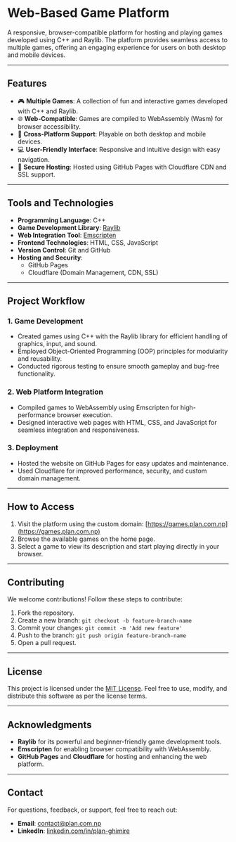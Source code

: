 # **Web-Based Game Platform**

A responsive, browser-compatible platform for hosting and playing games developed using C++ and Raylib. The platform provides seamless access to multiple games, offering an engaging experience for users on both desktop and mobile devices.

---

## **Features**
- 🎮 **Multiple Games**: A collection of fun and interactive games developed with C++ and Raylib.
- 🌐 **Web-Compatible**: Games are compiled to WebAssembly (Wasm) for browser accessibility.
- 📱 **Cross-Platform Support**: Playable on both desktop and mobile devices.
- 💻 **User-Friendly Interface**: Responsive and intuitive design with easy navigation.
- 🔐 **Secure Hosting**: Hosted using GitHub Pages with Cloudflare CDN and SSL support.

---

## **Tools and Technologies**
- **Programming Language**: C++
- **Game Development Library**: [Raylib](https://www.raylib.com/)
- **Web Integration Tool**: [Emscripten](https://emscripten.org/)
- **Frontend Technologies**: HTML, CSS, JavaScript
- **Version Control**: Git and GitHub
- **Hosting and Security**:
  - GitHub Pages
  - Cloudflare (Domain Management, CDN, SSL)

---

## **Project Workflow**
### 1. **Game Development**
- Created games using C++ with the Raylib library for efficient handling of graphics, input, and sound.
- Employed Object-Oriented Programming (OOP) principles for modularity and reusability.
- Conducted rigorous testing to ensure smooth gameplay and bug-free functionality.

### 2. **Web Platform Integration**
- Compiled games to WebAssembly using Emscripten for high-performance browser execution.
- Designed interactive web pages with HTML, CSS, and JavaScript for seamless integration and responsiveness.

### 3. **Deployment**
- Hosted the website on GitHub Pages for easy updates and maintenance.
- Used Cloudflare for improved performance, security, and custom domain management.

---

## **How to Access**
1. Visit the platform using the custom domain: [https://games.plan.com.np](https://games.plan.com.np)
2. Browse the available games on the home page.
3. Select a game to view its description and start playing directly in your browser.

---
## **Contributing**
We welcome contributions! Follow these steps to contribute:
1. Fork the repository.
2. Create a new branch: `git checkout -b feature-branch-name`
3. Commit your changes: `git commit -m 'Add new feature'`
4. Push to the branch: `git push origin feature-branch-name`
5. Open a pull request.

---

## **License**
This project is licensed under the [MIT License](LICENSE). Feel free to use, modify, and distribute this software as per the license terms.

---

## **Acknowledgments**
- **Raylib** for its powerful and beginner-friendly game development tools.
- **Emscripten** for enabling browser compatibility with WebAssembly.
- **GitHub Pages** and **Cloudflare** for hosting and enhancing the web platform.

---

## **Contact**
For questions, feedback, or support, feel free to reach out:
- **Email**: [contact@plan.com.np](mailto:contact@plan.com.np)
- **LinkedIn**: [linkedin.com/in/plan-ghimire](https://www.linkedin.com/in/plan-ghimire/)
